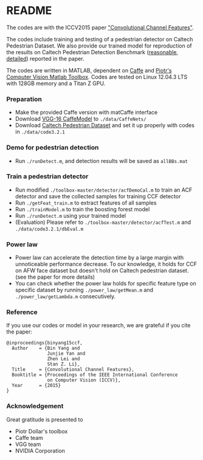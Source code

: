 # README #

The codes are with the ICCV2015 paper ["Convolutional Channel Features"](http://arxiv.org/abs/1504.07339).

The codes include training and testing of a pedestrian detector on Caltech Pedestrian Dataset. We also provide our trained model for reproduction of the results on Caltech Pedestrian Detection Benchmark ([reasonable](http://www.vision.caltech.edu/Image_Datasets/CaltechPedestrians/rocs/UsaTestRocReasonable.pdf), [detailed](http://www.vision.caltech.edu/Image_Datasets/CaltechPedestrians/rocs/UsaTestRocs.pdf)) reported in the paper.

The codes are written in MATLAB, dependent on [Caffe](https://github.com/BVLC/caffe) and [Piotr's Computer Vision Matlab Toolbox](https://github.com/pdollar/toolbox). Codes are tested on Linux 12.04.3 LTS with 128GB memory and a Titan Z GPU.

### Preparation ###

* Make the provided Caffe version with matCaffe interface
* Download [VGG-16 CaffeModel](https://gist.github.com/ksimonyan/211839e770f7b538e2d8#file-readme-md) to `./data/CaffeNets/`
* Download [Caltech Pedestrian Dataset](http://www.vision.caltech.edu/Image_Datasets/CaltechPedestrians/) and set it up properly with codes in `./data/code3.2.1`

### Demo for pedestrian detection ###

* Run `./runDetect.m`, and detection results will be saved as `allBBs.mat`

### Train a pedestrian detector ###

* Run modified `./toolbox-master/detector/acfDemoCal.m` to train an ACF detector and save the collected samples for training CCF detector
* Run `./getFeat_train.m` to extract features of all samples 
* Run `./trainModel.m` to train the boosting forest model
* Run `./runDetect.m` using your trained model
* (Evaluation) Please refer to `./toolbox-master/detector/acfTest.m` and `./data/code3.2.1/dbEval.m`

### Power law ###

* Power law can accelerate the detection time by a large margin with unnoticeable performance decrease. To our knowledge, it holds for CCF on AFW face dataset but doesn't hold on Caltech pedestrian dataset. (see the paper for more details)
* You can check whether the power law holds for specific feature type on specific dataset by running `./power_law/getMean.m` and `./power_law/getLambda.m` consecutively.

### Reference ###

If you use our codes or model in your research, we are grateful if you cite the paper:

```
@inproceedings{binyang15ccf,
  Author    = {Bin Yang and
               Junjie Yan and
               Zhen Lei and
               Stan Z. Li},
  Title     = {Convolutional Channel Features},
  Booktitle = {Proceedings of the IEEE International Conference
               on Computer Vision (ICCV)},
  Year      = {2015}
}
```

### Acknowledgement ###

Great gratitude is presented to

* Piotr Dollar's toolbox
* Caffe team
* VGG team
* NVIDIA Corporation
